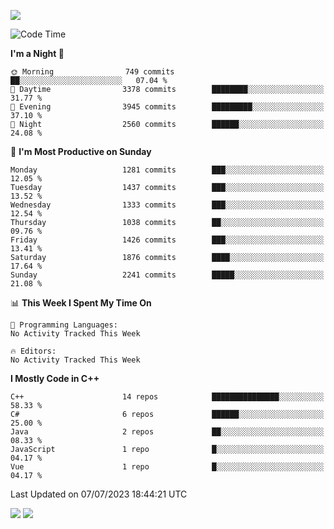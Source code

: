 ![](https://komarev.com/ghpvc/?username=lilpidgey&color=red)
<!--START_SECTION:waka-->
![Code Time](http://img.shields.io/badge/Code%20Time-1%2C491%20hrs%2018%20mins-blue)

**I'm a Night 🦉** 

```text
🌞 Morning                749 commits         ██░░░░░░░░░░░░░░░░░░░░░░░   07.04 % 
🌆 Daytime                3378 commits        ████████░░░░░░░░░░░░░░░░░   31.77 % 
🌃 Evening                3945 commits        █████████░░░░░░░░░░░░░░░░   37.10 % 
🌙 Night                  2560 commits        ██████░░░░░░░░░░░░░░░░░░░   24.08 % 
```
📅 **I'm Most Productive on Sunday** 

```text
Monday                   1281 commits        ███░░░░░░░░░░░░░░░░░░░░░░   12.05 % 
Tuesday                  1437 commits        ███░░░░░░░░░░░░░░░░░░░░░░   13.52 % 
Wednesday                1333 commits        ███░░░░░░░░░░░░░░░░░░░░░░   12.54 % 
Thursday                 1038 commits        ██░░░░░░░░░░░░░░░░░░░░░░░   09.76 % 
Friday                   1426 commits        ███░░░░░░░░░░░░░░░░░░░░░░   13.41 % 
Saturday                 1876 commits        ████░░░░░░░░░░░░░░░░░░░░░   17.64 % 
Sunday                   2241 commits        █████░░░░░░░░░░░░░░░░░░░░   21.08 % 
```


📊 **This Week I Spent My Time On** 

```text
💬 Programming Languages: 
No Activity Tracked This Week

🔥 Editors: 
No Activity Tracked This Week
```

**I Mostly Code in C++** 

```text
C++                      14 repos            ███████████████░░░░░░░░░░   58.33 % 
C#                       6 repos             ██████░░░░░░░░░░░░░░░░░░░   25.00 % 
Java                     2 repos             ██░░░░░░░░░░░░░░░░░░░░░░░   08.33 % 
JavaScript               1 repo              █░░░░░░░░░░░░░░░░░░░░░░░░   04.17 % 
Vue                      1 repo              █░░░░░░░░░░░░░░░░░░░░░░░░   04.17 % 
```




 Last Updated on 07/07/2023 18:44:21 UTC
<!--END_SECTION:waka-->
![](https://hit.yhype.me/github/profile?user_id=42968544)
![](https://komarev.com/ghpvc/?lilpidgey)
